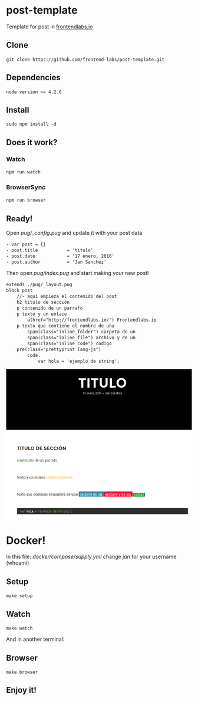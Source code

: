 # post-template
Template for post in [frontendlabs.io](http://frontendlabs.io/)

## Clone

```
git clone https://github.com/frontend-labs/post-template.git
```

## Dependencies

```
node version >= 4.2.6
```

## Install

```
sudo npm install -d
```

## Does it work?

### Watch

```bash
npm run watch
```

### BrowserSync

```bash
npm run browser
```

## Ready!

Open *pug/_config.pug* and update it with your post data

```pug
- var post = {}
- post.title           = 'titulo'
- post.date            = '17 enero, 2016'
- post.author          = 'Jan Sanchez'
```

Then open *pug/index.pug* and start making your new post!

```pug
extends ./pug/_layout.pug
block post
	//- aquí empieza el contenido del post
	h2 titulo de sección
	p contenido de un parrafo
	p texto y un enlace
		a(href="http://frontendlabs.io/") Frontendlabs.io
	p texto que contiene el nombre de una
		span(class="inline_folder") carpeta de un
		span(class="inline_file") archivo y de un
		span(class="inline_code") codigo
	pre(class="prettyprint lang-js")
		code.
			var hola = 'ejemplo de string';
```


![it works](source/themes/general/img/post.png)

# Docker!

In this file: *docker/compose/supply.yml* change *jan* for your username (whoami)

## Setup
```
make setup
```

## Watch
```
make watch
```
And in another terminal:

## Browser
```
make browser
```

## Enjoy it!
